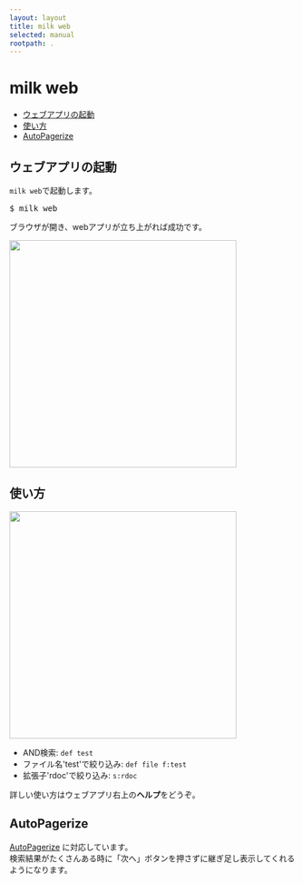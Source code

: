 ```yaml
---
layout: layout
title: milk web
selected: manual
rootpath: .
---
```

# milk web

- [ウェブアプリの起動](#start)
- [使い方](#basicsearch)
- [AutoPagerize](#autopagerize)

<a name="start"></a> ウェブアプリの起動
-------------------------------------------------------------------------------------------

`milk web`で起動します。

<pre class="shell">
$ milk web
</pre>

ブラウザが開き、webアプリが立ち上がれば成功です。

<img src="{{page.rootpath}}/images/milkode-web-02.jpg" width="400px"/>

<a name="basicsearch"></a> 使い方
-------------------------------------------------------------------------------------------

<img src="{{page.rootpath}}/images/milkode-web-01.jpg" width="400px"/>

- AND検索: `def test`
- ファイル名'test'で絞り込み: `def file f:test`
- 拡張子'rdoc'で絞り込み: `s:rdoc`

詳しい使い方はウェブアプリ右上の**ヘルプ**をどうぞ。

<a name="autopagerize"></a> AutoPagerize
---------------------------------------------------------------------------------------------

[AutoPagerize](http://autopagerize.net/) に対応しています。<br>
検索結果がたくさんある時に「次へ」ボタンを押さずに継ぎ足し表示してくれるようになります。

